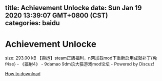 
title: Achievement Unlocke
date: Sun Jan 19 2020 13:39:07 GMT+0800 (CST)    
categories: baidu
---

# Achievement Unlocke
size: 293.00 kB
 【搬运】steam正版福利，n网加载mod下重新启用成就补丁{免f4se} - 《辐射4》 - 9damao 9dm玖大猫游戏mod论坛 - Powered by Discuz!
 

[How to download](https://bpcam.bemobtrk.com/go/2ceec3aa-1ca2-46d6-b9ff-aaa5c184517c?jno=1075)